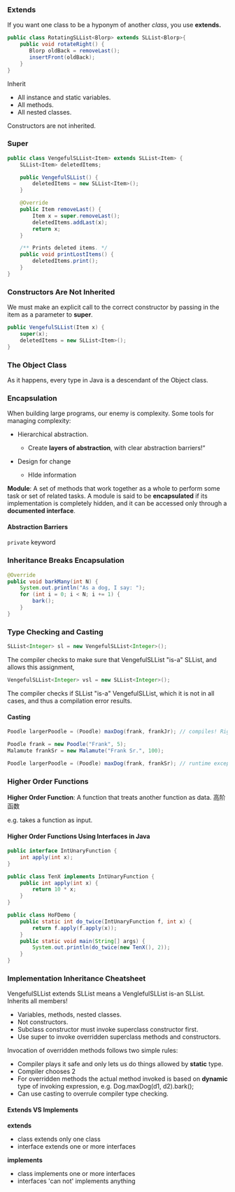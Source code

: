 ### Extends

If you want one class to be a hyponym of another *class*, you use **extends.**

```java
public class RotatingSLList<Blorp> extends SLList<Blorp>{
	public void rotateRight() {
       Blorp oldBack = removeLast();
       insertFront(oldBack);
	}
}

```

Inherit

* All instance and static variables.
* All methods.
* All nested classes.

Constructors are not inherited.

### Super

```java
public class VengefulSLList<Item> extends SLList<Item> {
    SLList<Item> deletedItems;

    public VengefulSLList() {
        deletedItems = new SLList<Item>();
    }

    @Override
    public Item removeLast() {
        Item x = super.removeLast();
        deletedItems.addLast(x);
        return x;
    }

    /** Prints deleted items. */
    public void printLostItems() {
        deletedItems.print();
    }
}
```

### Constructors Are Not Inherited

We must make an explicit call to the correct constructor by passing in the item as a parameter to **super**.

```java
public VengefulSLList(Item x) {
    super(x);
    deletedItems = new SLList<Item>();
}
```

### The Object Class

As it happens, every type in Java is a descendant of the Object class.

### Encapsulation

When building large programs, our enemy is complexity.
Some tools for managing complexity:

* Hierarchical abstraction.
  * Create **layers of abstraction**, with clear abstraction barriers!“

* Design for change
  * HIde information

**Module**: A set of methods that work together as a whole to perform some task or set of related tasks. 
A module is said to be **encapsulated** if its implementation is completely hidden, and it can be accessed only through a **documented interface**.

#### Abstraction Barriers

`private` keyword

### Inheritance Breaks Encapsulation

```java
@Override
public void barkMany(int N) {
    System.out.println("As a dog, I say: ");
    for (int i = 0; i < N; i += 1) {
        bark();
    }
}
```

### Type Checking and Casting

```java
SLList<Integer> sl = new VengefulSLList<Integer>();
```

The compiler checks to make sure that VengefulSLList "is-a" SLList, and allows this assignment,

```java
VengefulSLList<Integer> vsl = new SLList<Integer>();
```

The compiler checks if SLList "is-a" VengefulSLList, which it is not in all cases, and thus a compilation error results.

#### Casting

```java
Poodle largerPoodle = (Poodle) maxDog(frank, frankJr); // compiles! Right hand side has compile-time type Poodle after casting
```

```java
Poodle frank = new Poodle("Frank", 5);
Malamute frankSr = new Malamute("Frank Sr.", 100);

Poodle largerPoodle = (Poodle) maxDog(frank, frankSr); // runtime exception!
```

### Higher Order Functions

**Higher Order Function**: A function that treats another function as data. 高阶函数

e.g. takes a function as input.

#### **Higher Order Functions Using Interfaces in Java**

```java
public interface IntUnaryFunction {
	int apply(int x);
}

public class TenX implements IntUnaryFunction {
	public int apply(int x) {
   		return 10 * x;
	}
}

public class HoFDemo {
	public static int do_twice(IntUnaryFunction f, int x) {
   		return f.apply(f.apply(x));
	}
	public static void main(String[] args) {
   		System.out.println(do_twice(new TenX(), 2));
	}
}

```

### **Implementation Inheritance Cheatsheet**

VengefulSLList extends SLList means a VenglefulSLList is-an SLList. Inherits all members!

* Variables, methods, nested classes.
* Not constructors.
* Subclass constructor must invoke superclass constructor first.
* Use super to invoke overridden superclass methods and constructors.

Invocation of overridden methods follows two simple rules:

* Compiler plays it safe and only lets us do things allowed by **static** type.
* Compiler chooses 2
* For overridden methods the actual method invoked is based on **dynamic** type of invoking expression, e.g. Dog.maxDog(d1, d2).bark();
* Can use casting to overrule compiler type checking.





#### Extends VS Implements

**extends**

- class extends only one class
- interface extends one or more interfaces

**implements**

- class implements one or more interfaces
- interfaces 'can not' implements anything